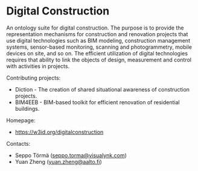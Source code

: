 Digital Construction
===

An ontology suite for digital construction. The purpose is to provide the representation mechanisms for construction and
renovation projects that use digital technologies such as BIM modeling, construction management systems, sensor-based
monitoring, scanning and photogrammetry, mobile devices on site, and so on.  The efficient utilization of digital
technologies requires that ability to link the objects of design, measurement and control with activities in
projects.

Contributing projects:
* Diction - The creation of shared situational awareness of construction projects.
* BIM4EEB - BIM-based toolkit for efficient renovation of residential buildings.

Homepage:
* https://w3id.org/digitalconstruction

Contacts: 
* Seppo Törmä (<seppo.torma@visualynk.com>)
* Yuan Zheng (<yuan.zheng@aalto.fi>)

